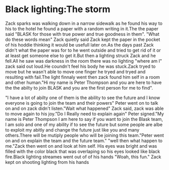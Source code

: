 # Black lighting:The storm 


<p>Zack sparks was walking down in a narrow sidewalk as he found his way to his to the hotel he found a paper with a random writing
in it.The the paper said "BLASK for those with true power and true goodness in them".
"What do these words mean" Zack quietly said 
Zack kept the paper in the pocket of his hoddie thinking it would be usefull later on.As the days past Zack didn't what the paper
was for to he went outside and tried to get rid of it or at least get someone else to get it.But then a lighting struck Zack and 
he fell.All he saw was darkness in the room there was no lighting "where am I" zack said out loud.He coundn't feel his body
he was stuck.Zack tryed to move but he wasn't able to move one finger he tryed and tryed and resulting with fail.The light finnaly
went then zack found him self in a room and other human."Hi my name is Peter Thompson and you are here to have the the abilty to 
join BLASK and you are the first person for me to find".</p>
<p>"I have a lot of abilty one of them is the ability to see the future and I know everyone is going to join the team and their powers"
Peter went on to talk on and on zack didn't listen."Wait what happened" Zack said, zack was able to move again to his joy."Do I 
Really need to explain again" Peter signed."My name is Peter Thompson I am here to say if you want to join the Blask team, I am 
solo and one of my ability if to see the future but some people are albe to exploit my abitly and change the future just like you 
and many others.There will be mutiply people who will be joining this team."Peter went on and on explain the team and the future 
team."
"well then what happen to me."Zack then went on and look at him self. His eyes was bright and was filled with the color black that
was overlaping so his eyes looked like black fire.Black lighting streames went out of of his hands "Woah, this fun." Zack kept on
shooting lighting from his hands</p>
